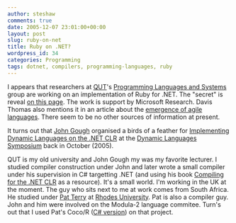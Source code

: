 ```yaml
---
author: steshaw
comments: true
date: 2005-12-07 23:01:00+00:00
layout: post
slug: ruby-on-net
title: Ruby on .NET?
wordpress_id: 34
categories: Programming
tags: dotnet, compilers, programming-languages, ruby
---
```


I appears that researchers at [QUT](http://qut.edu.au)'s [Programming
Languages and Systems](http://www.plas.fit.qut.edu.au) group are working on
an implementation of Ruby for .NET. The "secret" is reveal [on this
page](http://www.plas.fit.qut.edu.au/gppg). The work is support by Microsoft
Research. Davis Thomas also mentions it in an article about the [emergence
of agile languages](http://www.jot.fm/issues/issue_2005_11/column1). There
seem to be no other sources of information at present.

It turns out that [John Gough](http://sky.fit.qut.edu.au/~gough/) organised
a birds of a feather for [Implementing Dynamic Languages on the .NET
CLR](http://decomp.ulb.ac.be/events/dls05/implementingdynamiclanguagesonthe.netclr/)
at the [Dynamic Languages
Symposium](http://decomp.ulb.ac.be:8082/events/dls05/program/) back in
October (2005).

QUT is my old university and John Gough my was my favorite lecturer. I
studied compiler construction under John and later wrote a small compiler
under his supervision in C# targetting .NET (and using his book [Compiling
for the .NET
CLR](http://www.amazon.co.uk/exec/obidos/ASIN/0130622966/qid=1133997392/sr=1-1/ref=sr_1_8_1/026-1033995-8778027)
as a resource). It's a small world. I'm working in the UK at the moment. The
guy who sits next to me at work comes from South Africa. He studied under
[Pat Terry](http://www.scifac.ru.ac.za/cspt/) at [Rhodes
University](http://www.ru.ac.za/). Pat is also a compiler guy. John and him
were involved on the Modula-2 language commitee. Turn's out that I used
Pat's Coco/R ([C# version](http://www.scifac.ru.ac.za/coco/#CSHARP)) on that
project.
